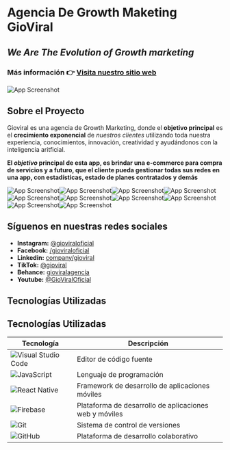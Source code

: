 

# Agencia De Growth Maketing GioViral

## *We Are The Evolution of Growth marketing*

### Más información 👉 [Visita nuestro sitio web](https://gioviral.com)

![App Screenshot](https://i.ibb.co/349s97c/GioViral.png)


## Sobre el Proyecto

Gioviral es una agencia de Growth Marketing, donde el **objetivo principal** es el **crecimiento exponencial** de *nuestros clientes* utilizando toda nuestra experiencia, conocimientos, innovación, creatividad y ayudándonos con la inteligencia aritficial.

**El *objetivo* principal de esta app, es brindar una e-commerce para compra de servicios y a futuro, que el cliente pueda gestionar todas sus redes en una app, con estadísticas, estado de planes contratados y demás**

![App Screenshot](https://i.imgur.com/uOwNcFA.png)![App Screenshot](https://i.imgur.com/5j3tVit.jpeg)![App Screenshot](https://i.imgur.com/SC4e3sx.jpeg)![App Screenshot](https://i.imgur.com/pAReTfJ.jpeg)![App Screenshot](https://i.imgur.com/jomJvp0.jpeg)![App Screenshot](https://i.imgur.com/ZkAnxZG.jpeg)![App Screenshot](https://i.imgur.com/VoDAqDx.jpeg)![App Screenshot](https://i.imgur.com/VoDAqDx.jpeg)![App Screenshot](https://i.imgur.com/oBhPBoh.jpeg)![App Screenshot](https://i.imgur.com/zsGlFpU.jpeg)


## Síguenos en nuestras redes sociales

- **Instagram:** [@gioviraloficial](https://www.instagram.com/gioviraloficial/)
- **Facebook:** [/gioviraloficial](https://www.facebook.com/gioviraloficial)
- **Linkedin:** [company/gioviral](https://www.linkedin.com/company/gioviral/about/)
- **TikTok:** [@gioviral](https://www.tiktok.com/@gioviral/)
- **Behance:** [gioviralagencia](https://www.behance.net/gioviralagencia)
- **Youtube:** [@GioViralOficial](https://www.youtube.com/@GioViralOficial)



## Tecnologías Utilizadas


## Tecnologías Utilizadas

| Tecnología | Descripción |
|------------|-------------|
| ![Visual Studio Code](http://img.shields.io/badge/-VS%20Code-007ACC?style=flat&logo=visual%20studio%20code&logoColor=white) | Editor de código fuente |
| ![JavaScript](https://img.shields.io/badge/-JavaScript-eed718?style=flat&logo=javascript&logoColor=ffffff) | Lenguaje de programación |
| ![React Native](https://img.shields.io/badge/-React-000000?style=flat&logo=react&logoColor=00c8ff) | Framework de desarrollo de aplicaciones móviles |
| ![Firebase](https://img.shields.io/badge/-Firebase-FFA611?style=flat&logo=firebase&logoColor=FFFFFF) | Plataforma de desarrollo de aplicaciones web y móviles |
| ![Git](http://img.shields.io/badge/-Git-F1502F?style=flat&logo=git&logoColor=FFFFFF) | Sistema de control de versiones |
| ![GitHub](http://img.shields.io/badge/-GitHub-000000?style=flat&logo=github&logoColor=FFFFFF) | Plataforma de desarrollo colaborativo |